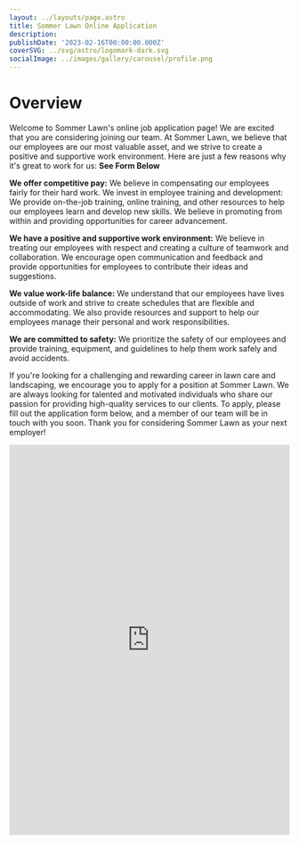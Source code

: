 ```yaml
---
layout: ../layouts/page.astro
title: Sommer Lawn Online Application
description:
publishDate: '2023-02-16T00:00:00.000Z'
coverSVG: ../svg/astro/logomark-dark.svg
socialImage: ../images/gallery/carousel/profile.png
---
```



# Overview
Welcome to Sommer Lawn's online job application page! We are excited that you are considering joining our team. At Sommer Lawn, we believe that our employees are our most valuable asset, and we strive to create a positive and supportive work environment. Here are just a few reasons why it's great to work for us: **See Form Below**

**We offer competitive pay:** We believe in compensating our employees fairly for their hard work.
We invest in employee training and development: We provide on-the-job training, online training, and other resources to help our employees learn and develop new skills. We believe in promoting from within and providing opportunities for career advancement.

**We have a positive and supportive work environment:** We believe in treating our employees with respect and creating a culture of teamwork and collaboration. We encourage open communication and feedback and provide opportunities for employees to contribute their ideas and suggestions.

**We value work-life balance:** We understand that our employees have lives outside of work and strive to create schedules that are flexible and accommodating. We also provide resources and support to help our employees manage their personal and work responsibilities.

**We are committed to safety:** We prioritize the safety of our employees and provide training, equipment, and guidelines to help them work safely and avoid accidents.

If you're looking for a challenging and rewarding career in lawn care and landscaping, we encourage you to apply for a position at Sommer Lawn. We are always looking for talented and motivated individuals who share our passion for providing high-quality services to our clients. To apply, please fill out the application form below, and a member of our team will be in touch with you soon. Thank you for considering Sommer Lawn as your next employer!

<iframe width="100%" height="700" src="https://docs.google.com/forms/d/e/1FAIpQLSdTToDY1X6UR_UBGi4VlKRHx-uitpFYEztaxA5EQCmHbltPsQ/viewform?usp=sf_link" frameborder="0" allowfullscreen></iframe>